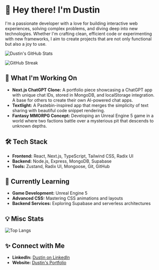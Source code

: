 # 👋 Hey there! I'm Dustin

I'm a passionate developer with a love for building interactive web experiences, solving complex problems, and diving deep into new technologies. Whether I'm crafting clean, efficient code or experimenting with new frameworks, I aim to create projects that are not only functional but also a joy to use.

![Dustin's GitHub Stats](https://github-readme-stats.vercel.app/api?username=Scynes&show_icons=true&theme=radical)

![GitHub Streak](https://github-readme-streak-stats.herokuapp.com/?user=Scynes&theme=radical)

## 🚀 What I'm Working On

- **Next.js ChatGPT Clone:** A portfolio piece showcasing a ChatGPT app with unique chat IDs, stored in MongoDB, and localStorage integration. A base for others to create their own AI-powered chat apps.
- **Textlight:** A Pastebin-inspired app that merges the simplicity of text sharing with beautiful code snippet rendering.
- **Fantasy MMORPG Concept:** Developing an Unreal Engine 5 game in a world where two factions battle over a mysterious pit that descends to unknown depths.

## 🛠️ Tech Stack

- **Frontend:** React, Next.js, TypeScript, Tailwind CSS, Radix UI
- **Backend:** Node.js, Express, MongoDB, Supabase
- **Tools:** Zustand, Radix UI, Mongoose, Git, GitHub

## 🌱 Currently Learning

- **Game Development:** Unreal Engine 5
- **Advanced CSS:** Mastering CSS animations and layouts
- **Backend Services:** Exploring Supabase and serverless architectures

## 💡 Misc Stats

![Top Langs](https://github-readme-stats.vercel.app/api/top-langs/?username=Scynes&layout=compact&theme=radical)


## ✨ Connect with Me

- **LinkedIn:** [Dustin on LinkedIn](https://linkedin.com/in/dustinjs)
- **Website:** [Dustin's Portfolio](https://dustinjs.dev)


